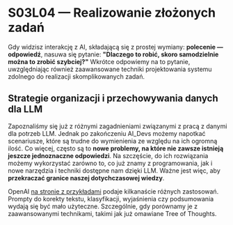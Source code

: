 # S03L04 — Realizowanie złożonych zadań

Gdy widzisz interakcję z AI, składającą się z prostej wymiany: **polecenie — odpowiedź**, nasuwa się pytanie: **"Dlaczego to robić, skoro samodzielnie można to zrobić szybciej?"** Wkrótce odpowiemy na to pytanie, uwzględniając również zaawansowane techniki projektowania systemu zdolnego do realizacji skomplikowanych zadań.

## Strategie organizacji i przechowywania danych dla LLM

Zapoznaliśmy się już z różnymi zagadnieniami związanymi z pracą z danymi dla potrzeb LLM. Jednak po zakończeniu AI_Devs możemy napotkać scenariusze, które są trudne do wymienienia ze względu na ich ogromną ilość. Co więcej, często są to **nowe problemy, na które nie zawsze istnieją jeszcze jednoznaczne odpowiedzi**. Na szczęście, do ich rozwiązania możemy wykorzystać zarówno to, co już znamy z programowania, jak i nowe narzędzia i techniki dostępne nam dzięki LLM. Ważne jest więc, aby **przekraczać granice naszej dotychczasowej wiedzy**.

OpenAI [na stronie z przykładami](https://platform.openai.com/examples) podaje kilkanaście różnych zastosowań. Prompty do korekty tekstu, klasyfikacji, wyjaśnienia czy podsumowania wydają się być mało użyteczne. Szczególnie, gdy porównamy je z zaawansowanymi technikami, takimi jak już omawiane Tree of Thoughts.